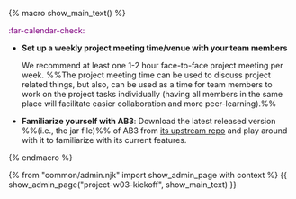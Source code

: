 {% macro show_main_text() %}
<div id="main">

<div id="title">

</div>
<div id="body">

<p class="lead" style="color: purple"><md>:far-calendar-check: <include src="project-timeline.md#kickoff-overview" inline /></md></p>

* **Set up a weekly project meeting time/venue with your team members**
  
  We recommend at least one 1-2 hour face-to-face project meeting per week. %%The project meeting time can be used to discuss project related things, but also, can be used as a time for team members to work on the project tasks individually (having all members in the same place will facilitate easier collaboration and more peer-learning).%%
  
* **Familiarize yourself with AB3**: Download the latest released version %%(i.e., the jar file)%% of AB3 from [its upstream repo](https://se-edu.github.io/addressbook-level3/UserGuide.html) and play around with it to familiarize with its current features.

</div>
</div>
{% endmacro %}

{% from "common/admin.njk" import show_admin_page with context %}
{{ show_admin_page("project-w03-kickoff", show_main_text) }}